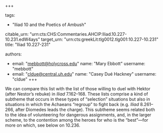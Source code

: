 +++

tags:
- "Iliad 10 and the Poetics of Ambush"

citable_urn: "urn:cts:CHS:Commentaries.AHCIP:Iliad.10.227-10.231.edW4ays"
target_urn: "urn:cts:greekLit:tlg0012.tlg001:10.227-10.231"
title: "Iliad 10.227-231"

authors:
- email: "mebbott@holycross.edu"
  name: "Mary Ebbott"
  username: "mebbott"
- email: "cldue@central.uh.edu"
  name: "Casey Dué Hackney"
  username: "cldue"
+++

<p>We can compare this list with the list of those willing to duel with Hektor (after Nestor’s rebuke) in <em>Iliad</em> 7.162–168. These lists comprise a kind of subtheme that occurs in these types of “selection” situations but also in situations in which the Achaeans “regroup” to fight back (e.g. <em>Iliad</em> 8.261–266, after Diomedes leads the charge). This subtheme seems related both to the idea of volunteering for dangerous assignments, and, in the larger scheme, to the contention among the heroes for who is the “best”—for more on which, see below on 10.236. </p>